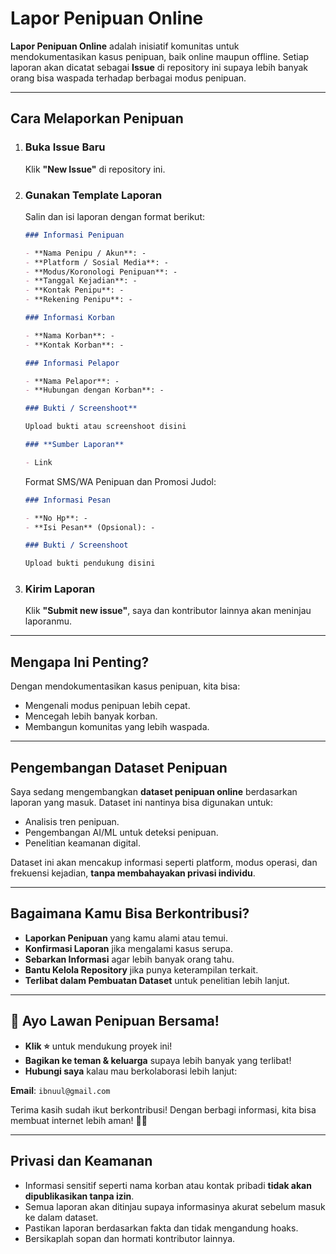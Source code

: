 # Lapor Penipuan Online

**Lapor Penipuan Online** adalah inisiatif komunitas untuk mendokumentasikan kasus penipuan, baik online maupun offline.
Setiap laporan akan dicatat sebagai **Issue** di repository ini supaya lebih banyak orang bisa waspada terhadap berbagai modus penipuan.

---

## Cara Melaporkan Penipuan

1. ### Buka Issue Baru

   Klik **"New Issue"** di repository ini.

2. ### **Gunakan Template Laporan**

   Salin dan isi laporan dengan format berikut:

    ```markdown
   ### Informasi Penipuan

   - **Nama Penipu / Akun**: -
   - **Platform / Sosial Media**: -
   - **Modus/Koronologi Penipuan**: -
   - **Tanggal Kejadian**: -
   - **Kontak Penipu**: -
   - **Rekening Penipu**: -

   ### Informasi Korban

   - **Nama Korban**: -
   - **Kontak Korban**: -

   ### Informasi Pelapor

   - **Nama Pelapor**: -
   - **Hubungan dengan Korban**: -

   ### Bukti / Screenshoot**

   Upload bukti atau screenshoot disini

   ### **Sumber Laporan**

   - Link
   ```

   Format SMS/WA Penipuan dan Promosi Judol:

    ```markdown
   ### Informasi Pesan

   - **No Hp**: -
   - **Isi Pesan** (Opsional): -

   ### Bukti / Screenshoot

   Upload bukti pendukung disini

   ```

3. ### Kirim Laporan

   Klik **"Submit new issue"**, saya dan kontributor lainnya akan meninjau laporanmu.

---

## Mengapa Ini Penting?

Dengan mendokumentasikan kasus penipuan, kita bisa:

- Mengenali modus penipuan lebih cepat.
- Mencegah lebih banyak korban.
- Membangun komunitas yang lebih waspada.

---

## Pengembangan Dataset Penipuan

Saya sedang mengembangkan **dataset penipuan online** berdasarkan laporan yang masuk.
Dataset ini nantinya bisa digunakan untuk:

- Analisis tren penipuan.
- Pengembangan AI/ML untuk deteksi penipuan.
- Penelitian keamanan digital.

Dataset ini akan mencakup informasi seperti platform, modus operasi, dan frekuensi kejadian, **tanpa membahayakan privasi individu**.

---

## Bagaimana Kamu Bisa Berkontribusi?

- **Laporkan Penipuan** yang kamu alami atau temui.
- **Konfirmasi Laporan** jika mengalami kasus serupa.
- **Sebarkan Informasi** agar lebih banyak orang tahu.
- **Bantu Kelola Repository** jika punya keterampilan terkait.
- **Terlibat dalam Pembuatan Dataset** untuk penelitian lebih lanjut.

---

## 🤝 **Ayo Lawan Penipuan Bersama!**

- **Klik ⭐** untuk mendukung proyek ini!
- **Bagikan ke teman & keluarga** supaya lebih banyak yang terlibat!
- **Hubungi saya** kalau mau berkolaborasi lebih lanjut:

**Email**: `ibnuul@gmail.com`

Terima kasih sudah ikut berkontribusi! Dengan berbagi informasi, kita bisa membuat internet lebih aman! 💪🌐

---

## Privasi dan Keamanan

- Informasi sensitif seperti nama korban atau kontak pribadi **tidak akan dipublikasikan tanpa izin**.
- Semua laporan akan ditinjau supaya informasinya akurat sebelum masuk ke dalam dataset.
- Pastikan laporan berdasarkan fakta dan tidak mengandung hoaks.
- Bersikaplah sopan dan hormati kontributor lainnya.
